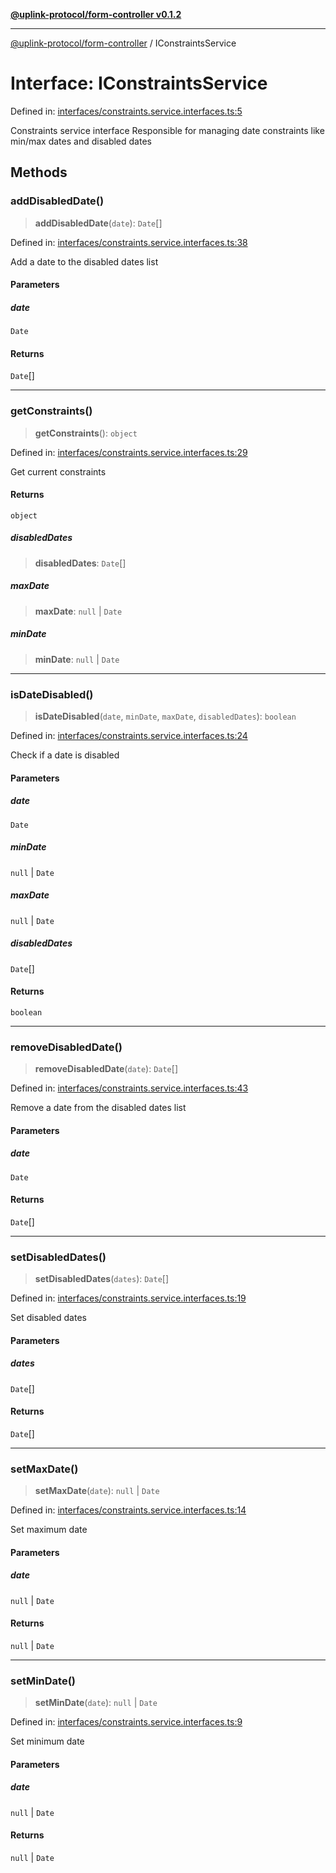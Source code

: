 [**@uplink-protocol/form-controller v0.1.2**](../README.md)

***

[@uplink-protocol/form-controller](../globals.md) / IConstraintsService

# Interface: IConstraintsService

Defined in: [interfaces/constraints.service.interfaces.ts:5](https://github.com/jmkcoder/uplink-protocol-calendar/blob/519c17274ca35a5b4f4dfa9d2f04d55cb230d0b4/src/interfaces/constraints.service.interfaces.ts#L5)

Constraints service interface
Responsible for managing date constraints like min/max dates and disabled dates

## Methods

### addDisabledDate()

> **addDisabledDate**(`date`): `Date`[]

Defined in: [interfaces/constraints.service.interfaces.ts:38](https://github.com/jmkcoder/uplink-protocol-calendar/blob/519c17274ca35a5b4f4dfa9d2f04d55cb230d0b4/src/interfaces/constraints.service.interfaces.ts#L38)

Add a date to the disabled dates list

#### Parameters

##### date

`Date`

#### Returns

`Date`[]

***

### getConstraints()

> **getConstraints**(): `object`

Defined in: [interfaces/constraints.service.interfaces.ts:29](https://github.com/jmkcoder/uplink-protocol-calendar/blob/519c17274ca35a5b4f4dfa9d2f04d55cb230d0b4/src/interfaces/constraints.service.interfaces.ts#L29)

Get current constraints

#### Returns

`object`

##### disabledDates

> **disabledDates**: `Date`[]

##### maxDate

> **maxDate**: `null` \| `Date`

##### minDate

> **minDate**: `null` \| `Date`

***

### isDateDisabled()

> **isDateDisabled**(`date`, `minDate`, `maxDate`, `disabledDates`): `boolean`

Defined in: [interfaces/constraints.service.interfaces.ts:24](https://github.com/jmkcoder/uplink-protocol-calendar/blob/519c17274ca35a5b4f4dfa9d2f04d55cb230d0b4/src/interfaces/constraints.service.interfaces.ts#L24)

Check if a date is disabled

#### Parameters

##### date

`Date`

##### minDate

`null` | `Date`

##### maxDate

`null` | `Date`

##### disabledDates

`Date`[]

#### Returns

`boolean`

***

### removeDisabledDate()

> **removeDisabledDate**(`date`): `Date`[]

Defined in: [interfaces/constraints.service.interfaces.ts:43](https://github.com/jmkcoder/uplink-protocol-calendar/blob/519c17274ca35a5b4f4dfa9d2f04d55cb230d0b4/src/interfaces/constraints.service.interfaces.ts#L43)

Remove a date from the disabled dates list

#### Parameters

##### date

`Date`

#### Returns

`Date`[]

***

### setDisabledDates()

> **setDisabledDates**(`dates`): `Date`[]

Defined in: [interfaces/constraints.service.interfaces.ts:19](https://github.com/jmkcoder/uplink-protocol-calendar/blob/519c17274ca35a5b4f4dfa9d2f04d55cb230d0b4/src/interfaces/constraints.service.interfaces.ts#L19)

Set disabled dates

#### Parameters

##### dates

`Date`[]

#### Returns

`Date`[]

***

### setMaxDate()

> **setMaxDate**(`date`): `null` \| `Date`

Defined in: [interfaces/constraints.service.interfaces.ts:14](https://github.com/jmkcoder/uplink-protocol-calendar/blob/519c17274ca35a5b4f4dfa9d2f04d55cb230d0b4/src/interfaces/constraints.service.interfaces.ts#L14)

Set maximum date

#### Parameters

##### date

`null` | `Date`

#### Returns

`null` \| `Date`

***

### setMinDate()

> **setMinDate**(`date`): `null` \| `Date`

Defined in: [interfaces/constraints.service.interfaces.ts:9](https://github.com/jmkcoder/uplink-protocol-calendar/blob/519c17274ca35a5b4f4dfa9d2f04d55cb230d0b4/src/interfaces/constraints.service.interfaces.ts#L9)

Set minimum date

#### Parameters

##### date

`null` | `Date`

#### Returns

`null` \| `Date`
